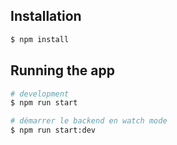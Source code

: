 ## Installation

```bash
$ npm install
```

## Running the app

```bash
# development
$ npm run start

# démarrer le backend en watch mode
$ npm run start:dev

```
